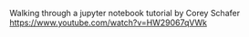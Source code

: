 Walking through a jupyter notebook tutorial by Corey Schafer
https://www.youtube.com/watch?v=HW29067qVWk

